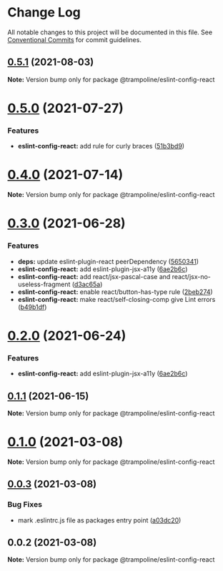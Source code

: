 # Change Log

All notable changes to this project will be documented in this file.
See [Conventional Commits](https://conventionalcommits.org) for commit guidelines.

## [0.5.1](https://github.com/Trampoline-CX/eslint-config/compare/@trampoline/eslint-config-react@0.5.0...@trampoline/eslint-config-react@0.5.1) (2021-08-03)

**Note:** Version bump only for package @trampoline/eslint-config-react





# [0.5.0](https://github.com/Trampoline-CX/eslint-config/compare/@trampoline/eslint-config-react@0.4.0...@trampoline/eslint-config-react@0.5.0) (2021-07-27)


### Features

* **eslint-config-react:** add rule for curly braces ([51b3bd9](https://github.com/Trampoline-CX/eslint-config/commit/51b3bd928fb315bd5b67e5aba60d2f602a9e18e4))





# [0.4.0](https://github.com/Trampoline-CX/eslint-config/compare/@trampoline/eslint-config-react@0.3.0...@trampoline/eslint-config-react@0.4.0) (2021-07-14)

**Note:** Version bump only for package @trampoline/eslint-config-react





# [0.3.0](https://github.com/Trampoline-CX/eslint-config/compare/@trampoline/eslint-config-react@0.1.1...@trampoline/eslint-config-react@0.3.0) (2021-06-28)


### Features

* **deps:** update eslint-plugin-react peerDependency ([5650341](https://github.com/Trampoline-CX/eslint-config/commit/5650341facb7fcecd504b896b6e41c4bfed6d701))
* **eslint-config-react:** add eslint-plugin-jsx-a11y ([6ae2b6c](https://github.com/Trampoline-CX/eslint-config/commit/6ae2b6ca19dbffe1d563d933db51d81b3105d7e3))
* **eslint-config-react:** add react/jsx-pascal-case and react/jsx-no-useless-fragment ([d3ac65a](https://github.com/Trampoline-CX/eslint-config/commit/d3ac65a0778098da3691b5a1c6f223d3b1d26a5d))
* **eslint-config-react:** enable react/button-has-type rule ([2beb274](https://github.com/Trampoline-CX/eslint-config/commit/2beb274bf0bd640b0cf0e3498ffcf3ae44e697d6))
* **eslint-config-react:** make react/self-closing-comp give Lint errors ([b49b1df](https://github.com/Trampoline-CX/eslint-config/commit/b49b1dfb0791d43ff63aa04cb3c7ae66a111697e))





# [0.2.0](https://github.com/Trampoline-CX/eslint-config/compare/@trampoline/eslint-config-react@0.1.1...@trampoline/eslint-config-react@0.2.0) (2021-06-24)


### Features

* **eslint-config-react:** add eslint-plugin-jsx-a11y ([6ae2b6c](https://github.com/Trampoline-CX/eslint-config/commit/6ae2b6ca19dbffe1d563d933db51d81b3105d7e3))






## [0.1.1](https://github.com/Trampoline-CX/eslint-config/compare/@trampoline/eslint-config-react@0.1.0...@trampoline/eslint-config-react@0.1.1) (2021-06-15)

**Note:** Version bump only for package @trampoline/eslint-config-react





# [0.1.0](https://github.com/Trampoline-CX/eslint-config/compare/@trampoline/eslint-config-react@0.0.3...@trampoline/eslint-config-react@0.1.0) (2021-03-08)

**Note:** Version bump only for package @trampoline/eslint-config-react





## [0.0.3](https://github.com/Trampoline-CX/eslint-config/compare/@trampoline/eslint-config-react@0.0.2...@trampoline/eslint-config-react@0.0.3) (2021-03-08)


### Bug Fixes

* mark .eslintrc.js file as packages entry point ([a03dc20](https://github.com/Trampoline-CX/eslint-config/commit/a03dc2095d357d1ccf436d35d269be6b64f1eb6e))





## 0.0.2 (2021-03-08)

**Note:** Version bump only for package @trampoline/eslint-config-react
